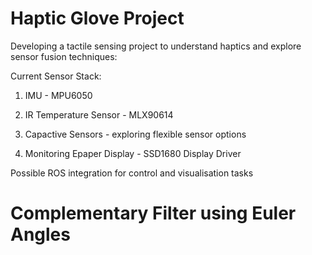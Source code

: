 # Haptic Glove Project

Developing a tactile sensing project to understand haptics and explore sensor fusion techniques:

Current Sensor Stack:

1) IMU - MPU6050

2) IR Temperature Sensor - MLX90614

3) Capactive Sensors - exploring flexible sensor options

4) Monitoring Epaper Display - SSD1680 Display Driver 

Possible ROS integration for control and visualisation tasks


# Complementary Filter using Euler Angles
